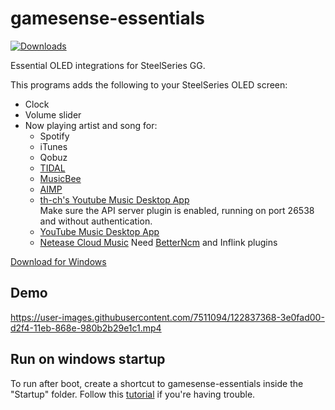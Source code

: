 # gamesense-essentials
[![Downloads](https://img.shields.io/github/downloads/mtricht/gamesense-essentials/total.svg)](https://github.com/mtricht/gamesense-essentials/releases)

Essential OLED integrations for SteelSeries GG.

This programs adds the following to your SteelSeries OLED screen:

- Clock
- Volume slider
- Now playing artist and song for:
  - Spotify
  - iTunes
  - Qobuz
  - [TIDAL](https://tidal.com/)
  - [MusicBee](https://getmusicbee.com/)
  - [AIMP](https://www.aimp.ru/) 
  - [th-ch's Youtube Music Desktop App](https://th-ch.github.io/youtube-music/)  
    Make sure the API server plugin is enabled, running on port 26538 and without authentication.
  - [YouTube Music Desktop App](https://ytmdesktop.app/)
  - [Netease Cloud Music](https://music.163.com/) Need [BetterNcm](https://github.com/std-microblock/BetterNCM) and Inflink plugins

[Download for Windows](https://github.com/mtricht/gamesense-essentials/releases/download/1.15.0/gamesense-essentials-1.15.0.msi)  

## Demo
https://user-images.githubusercontent.com/7511094/122837368-3e0fad00-d2f4-11eb-868e-980b2b29e1c1.mp4

## Run on windows startup
To run after boot, create a shortcut to gamesense-essentials inside the "Startup" folder. Follow this [tutorial](https://www.howtogeek.com/208224/how-to-add-a-program-to-startup-in-windows/) if you're having trouble.
